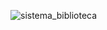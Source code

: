 ![sistema_biblioteca](https://github.com/edumel20/Diagrama_Secuencia/assets/145054591/9acde35e-a96f-4a11-8bad-86257f16c8c6)
